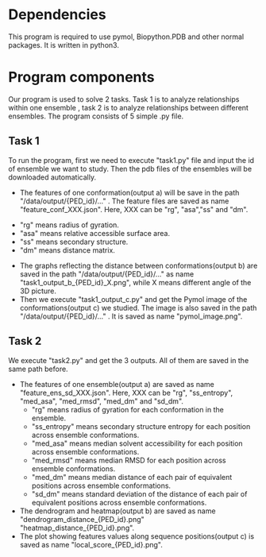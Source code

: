 # Dependencies
This program is required to use pymol, Biopython.PDB and other normal packages.
It is written in python3.

# Program components
Our program is used to solve 2 tasks. Task 1 is to analyze relationships within one ensemble , task 2 is to analyze relationships between different ensembles.
The program consists of 5 simple .py file. 

## Task 1
To run the program, first we need to execute "task1.py" file and input the id of ensemble we want to study. Then the pdb files of the ensembles will be downloaded automatically. 
+ The features of one conformation(output a) will be save in the path "/data/output/{PED\_id}/..." .
The feature files are saved as name "feature\_conf\_XXX.json". Here, XXX can be "rg", "asa","ss" and "dm". 
 * "rg" means radius of gyration.
 * "asa" means relative accessible surface area.
 * "ss" means secondary structure.
 * "dm" means distance matrix.
+ The graphs reflecting the distance between conformations(output b) are saved in the path "/data/output/{PED\_id}/..." as name "task1\_output\_b\_{PED\_id}_X.png", while X means different angle of the 3D picture.
+ Then we execute "task1\_output\_c.py" and get the Pymol image of the conformations(output c) we studied. The image is also saved in the path "/data/output/{PED_id}/..." . It is saved as name "pymol\_image.png".

## Task 2
We execute "task2.py" and get the 3 outputs. All of them are saved in the same path before.
+ The features of one ensemble(output a) are saved as name "feature\_ens\_sd\_XXX.json". Here, XXX can be "rg", "ss\_entropy", "med\_asa", "med\_rmsd", "med\_dm" and "sd\_dm".
  * "rg" means radius of gyration for each conformation in the ensemble.
  * "ss\_entropy" means secondary structure entropy for each position across ensemble conformations.
  * "med\_asa" means median solvent accessibility for each position across ensemble conformations.
  * "med\_rmsd" means median RMSD for each position across ensemble conformations.
  * "med\_dm" means median distance of each pair of equivalent positions across ensemble conformations.
  * "sd\_dm" means standard deviation of the distance of each pair of equivalent positions across ensemble conformations.
+ The dendrogram and heatmap(output b) are saved as name "dendrogram\_distance\_{PED\_id}.png" "heatmap\_distance\_{PED\_id}.png".
+ The plot showing features values along sequence positions(output c) is saved as name "local\_score\_{PED\_id}.png".
